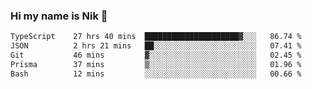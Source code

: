 ### Hi my name is Nik 👋

<!--
**NikDoe/NikDoe** is a ✨ _special_ ✨ repository because its `README.md` (this file) appears on your GitHub profile.

Here are some ideas to get you started:

- 🔭 I’m currently working on ...
- 🌱 I’m currently learning ...
- 👯 I’m looking to collaborate on ...
- 🤔 I’m looking for help with ...
- 💬 Ask me about ...
- 📫 How to reach me: ...
- 😄 Pronouns: ...
- ⚡ Fun fact: ...
-->

<!--START_SECTION:waka-->

```txt
TypeScript    27 hrs 40 mins  █████████████████████▓░░░   86.74 %
JSON          2 hrs 21 mins   ██░░░░░░░░░░░░░░░░░░░░░░░   07.41 %
Git           46 mins         ▓░░░░░░░░░░░░░░░░░░░░░░░░   02.45 %
Prisma        37 mins         ▒░░░░░░░░░░░░░░░░░░░░░░░░   01.96 %
Bash          12 mins         ░░░░░░░░░░░░░░░░░░░░░░░░░   00.66 %
```

<!--END_SECTION:waka-->
